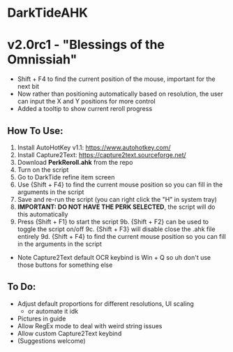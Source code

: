 # DarkTideAHK

# v2.0rc1 - "Blessings of the Omnissiah"
- Shift + F4 to find the current position of the mouse, important for the next bit
- Now rather than positioning automatically based on resolution, the user can input the X and Y positions for more control
- Added a tooltip to show current reroll progress

## How To Use:
1. Install AutoHotKey v1.1: https://www.autohotkey.com/
2. Install Capture2Text: https://capture2text.sourceforge.net/ 
3. Download **PerkReroll.ahk** from the repo
4. Turn on the script
5. Go to DarkTide refine item screen
6. Use {Shift + F4} to find the current mouse position so you can fill in the arguments in the script
7. Save and re-run the script (you can right click the "H" in system tray)
8. **IMPORTANT: DO NOT HAVE THE PERK SELECTED**, the script will do this automatically
9. Press {Shift + F1} to start the script
    9b. {Shift + F2} can be used to toggle the script on/off
    9c. {Shift + F3} will disable close the .ahk file entirely
    9d. {Shift + F4} to find the current mouse position so you can fill in the arguments in the script

- Note Capture2Text default OCR keybind is Win + Q so uh don't use those buttons for something else

## To Do:
- Adjust default proportions for different resolutions, UI scaling
    - or automate it idk
- Pictures in guide
- Allow RegEx mode to deal with weird string issues
- Allow custom Capture2Text keybind
- (Suggestions welcome)
